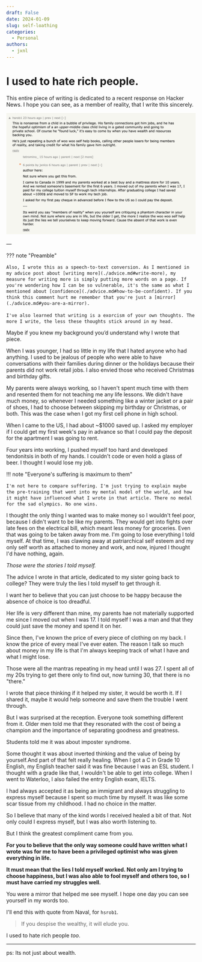 ```yaml
---
draft: False
date: 2024-01-09
slug: self-loathing
categories:
  - Personal
authors:
  - jxnl
---
```


# I used to hate rich people.

This entire piece of writing is dedicated to a recent response on Hacker News. I hope you can see, as a member of reality, that I write this sincerely.

![](./img/self-loathing.png)

—

??? note "Preamble"

    Also, I wrote this as a speech-to-text conversion. As I mentioned in my advice post about [writing more](./advice.md#write-more), my measure for writing more is simply putting more words on a page. If you're wondering how I can be so vulnerable, it's the same as what I mentioned about [confidence](./advice.md#how-to-be-confident). If you think this comment hurt me remember that you're just a [mirror](./advice.md#you-are-a-mirror).

    I've also learned that writing is a exorcism of your own thoughts. The more I write, the less these thoughts stick around in my head.

<!-- more -->

Maybe if you knew my background you’d understand why I wrote that piece.

When I was younger, I had so little in my life that I hated anyone who had anything. I used to be jealous of people who were able to have conversations with their families during dinner or the holidays because their parents did not work retail jobs. I also envied those who received Christmas and birthday gifts.

My parents were always working, so I haven't spent much time with them and resented them for not teaching me any life lessons. We didn't have much money, so whenever I needed something like a winter jacket or a pair of shoes, I had to choose between skipping my birthday or Christmas, or both. This was the case when I got my first cell phone in high school.

When I came to the US, I had about ~$1000 saved up. I asked my employer if I could get my first week's pay in advance so that I could pay the deposit for the apartment I was going to rent.

Four years into working, I pushed myself too hard and developed tendonitsis in both of my hands. I couldn't code or even hold a glass of beer. I thought I would lose my job.

!!! note "Everyone's suffering is maximum to them"

    I'm not here to compare suffering. I'm just trying to explain maybe the pre-training that went into my mental model of the world, and how it might have influenced what I wrote in that article. There no medal for the sad olympics. No one wins.

I thought the only thing I wanted was to make money so I wouldn't feel poor, because I didn't want to be like my parents. They would get into fights over late fees on the electrical bill, which meant less money for groceries. Even that was going to be taken away from me. I'm going to lose everything I told myself. At that time, I was clawing away at patriarchical self esteem and my only self worth as attached to money and work, and now, injured I thought I'd have nothing, again.

_Those were the stories I told myself._

The advice I wrote in that article, dedicated to my sister going back to college? They were truly the lies I told myself to get through it.

I want her to believe that you can just choose to be happy because the absence of choice is too dreadful.

Her life is very different than mine, my parents hae not materially supported me since I moved out when I was 17. I told myself I was a man and that they could just save the money and spend it on her.

Since then, I've known the price of every piece of clothing on my back. I know the price of every meal I've ever eaten. The reason I talk so much about money in my life is that I'm always keeping track of what I have and what I might lose.

Those were all the mantras repeating in my head until I was 27. I spent all of my 20s trying to get there only to find out, now turning 30, that there is no "there."

I wrote that piece thinking if it helped my sister, it would be worth it. If I shared it, maybe it would help someone and save them the trouble I went through.

But I was surprised at the reception. Everyone took something different from it. Older men told me that they resonated with the cost of being a champion and the importance of separating goodness and greatness.

Students told me it was about imposter syndrome.

Some thought it was about inverted thinking and the value of being by yourself.And part of that felt really healing. When I got a C in Grade 10 English, my English teacher said it was fine because I was an ESL student. I thought with a grade like that, I wouldn't be able to get into college. When I went to Waterloo, I also failed the entry English exam, IELTS.

I had always accepted it as being an immigrant and always struggling to express myself because I spent so much time by myself. It was like some scar tissue from my childhood. I had no choice in the matter.

So I believe that many of the kind words I received healed a bit of that. Not only could I express myself, but I was also worth listening to.

But I think the greatest compliment came from you.

**For you to believe that the only way someone could have written what I wrote was for me to have been a privileged optimist who was given everything in life.**

**It must mean that the lies I told myself worked. Not only am I trying to choose happiness, but I was also able to fool myself and others too, so I must have carried my struggles well.**

You were a mirror that helped me see myself. I hope one day you can see yourself in my words too.

I'll end this with quote from Naval, for `hsrob1`.

> If you despise the wealthy, it will elude you.

I used to hate rich people _too_.

---

ps: Its not just about wealth.
